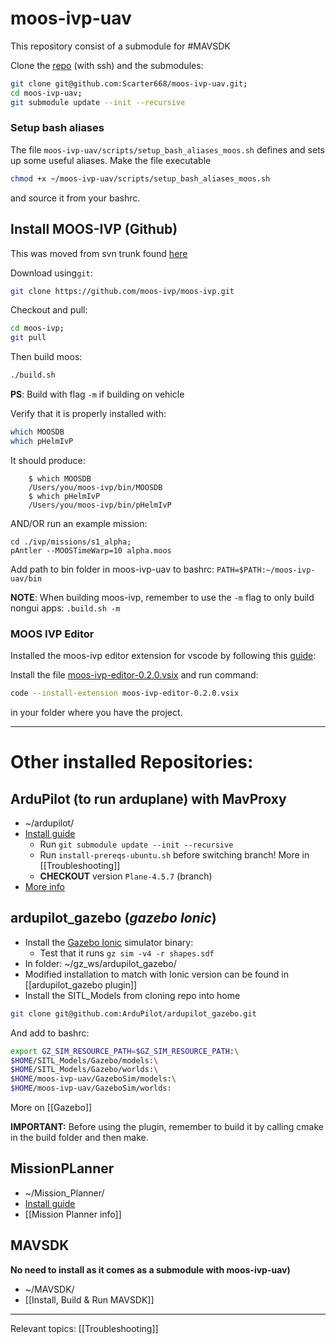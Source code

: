 
# moos-ivp-uav


This repository consist of a submodule for #MAVSDK 


Clone the [repo](https://github.com/Scarter668/moos-ivp-uav.git) (with ssh) and the submodules:

```bash
git clone git@github.com:Scarter668/moos-ivp-uav.git;
cd moos-ivp-uav;
git submodule update --init --recursive
```


### Setup bash aliases

The file `moos-ivp-uav/scripts/setup_bash_aliases_moos.sh` defines and sets up some useful aliases. 
Make the file executable

```bash
chmod +x ~/moos-ivp-uav/scripts/setup_bash_aliases_moos.sh
```

and source it from your bashrc. 

## Install MOOS-IVP (Github)

This was moved from svn trunk found [here](https://oceanai.mit.edu/ivpman/pmwiki/pmwiki.php?n=Lab.ClassSetup#sec_course_software)


Download using`git`:

```bash
git clone https://github.com/moos-ivp/moos-ivp.git
```

Checkout and pull:

```bash
cd moos-ivp;
git pull
```

Then build moos:

```bash
./build.sh 
```
**PS**: Build with flag `-m` if building on vehicle

Verify that it is properly installed with:

```bash
which MOOSDB
which pHelmIvP 
```

It should produce:

		$ which MOOSDB
		/Users/you/moos-ivp/bin/MOOSDB
		$ which pHelmIvP 
		/Users/you/moos-ivp/bin/pHelmIvP

AND/OR run an example mission:
```
cd ./ivp/missions/s1_alpha;
pAntler --MOOSTimeWarp=10 alpha.moos
```

Add path to bin folder in moos-ivp-uav to bashrc: `PATH=$PATH:~/moos-ivp-uav/bin`

**NOTE**: When building moos-ivp, remember to use the `-m` flag to only build nongui apps: `.build.sh -m`


### MOOS IVP Editor
Installed the moos-ivp editor extension for vscode by following this [guide](https://msis.github.io/2680notes/editors/vscode/10%20-%20Setting%20things%20up/#install-recommended-extensions):

Install the file [moos-ivp-editor-0.2.0.vsix](https://github.com/msis/2680notes/blob/main/pages/editors/moos-ivp-editor-0.2.0.vsix) and run command:

```bash 
code --install-extension moos-ivp-editor-0.2.0.vsix
```

in your folder where you have the project.



---




# Other installed Repositories:

## ArduPilot (to run arduplane) with MavProxy
- ~/ardupilot/
- [Install guide](https://ardupilot.org/dev/docs/building-setup-linux.html#building-setup-linux)
	- Run `git submodule update --init --recursive`
	- Run `install-prereqs-ubuntu.sh` before switching branch! More in [[Troubleshooting]]
	- **CHECKOUT** version `Plane-4.5.7` (branch)
- [More info](ArduPilot%20&%20MavProx.md)
## ardupilot_gazebo (*gazebo Ionic*)
- Install the [Gazebo Ionic](https://gazebosim.org/docs/ionic/install_ubuntu/) simulator binary:
	- Test that it runs `gz sim -v4 -r shapes.sdf`
- In folder: ~/gz_ws/ardupilot_gazebo/
- Modified installation to match with Ionic version can be found in  [[ardupilot_gazebo plugin]]
- Install the SITL_Models from cloning repo into home
```bash 
git clone git@github.com:ArduPilot/ardupilot_gazebo.git
```
And add to bashrc:
```bash
export GZ_SIM_RESOURCE_PATH=$GZ_SIM_RESOURCE_PATH:\
$HOME/SITL_Models/Gazebo/models:\
$HOME/SITL_Models/Gazebo/worlds:\
$HOME/moos-ivp-uav/GazeboSim/models:\
$HOME/moos-ivp-uav/GazeboSim/worlds:
```
More on [[Gazebo]]


**IMPORTANT:** Before using the plugin, remember to build it by calling cmake in the build folder and then make. 

## MissionPLanner
- ~/Mission_Planner/
- [Install guide](https://ardupilot.org/planner/docs/mission-planner-installation.html)
- [[Mission Planner info]]
## MAVSDK 

**No need to install as it comes as a submodule with moos-ivp-uav)**
- ~/MAVSDK/
- [[Install, Build & Run MAVSDK]]



---
Relevant topics: [[Troubleshooting]]
